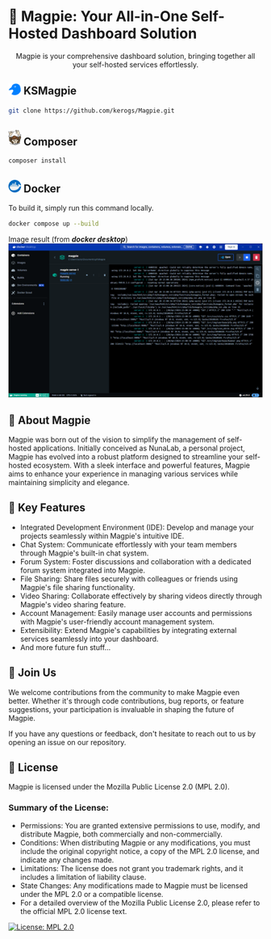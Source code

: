# 🚀 Magpie: Your All-in-One Self-Hosted Dashboard Solution

<p align="center">Magpie is your comprehensive dashboard solution, bringing together all your self-hosted services effortlessly.</p>

## <img alt="ksmagpie icon" src=".ksinf/icon/ksm.svg" width=25> KSMagpie
```bash
git clone https://github.com/kerogs/Magpie.git
```

## <img alt="composer icon" src=".ksinf/icon/composer.png" width=25> Composer
```bash
composer install
```

## <img alt="docker icon" src=".ksinf/icon/docker.png" width=25> Docker
To build it, simply run this command locally.
```bash
docker compose up --build
```

Image result (from ***docker desktop***)
![alt text](.ksinf/image/dockerDesktop.png)

## 🌟 About Magpie
Magpie was born out of the vision to simplify the management of self-hosted applications. Initially conceived as NunaLab, a personal project, Magpie has evolved into a robust platform designed to streamline your self-hosted ecosystem. With a sleek interface and powerful features, Magpie aims to enhance your experience in managing various services while maintaining simplicity and elegance.

## 🔧 Key Features
- Integrated Development Environment (IDE): Develop and manage your projects seamlessly within Magpie's intuitive IDE.
- Chat System: Communicate effortlessly with your team members through Magpie's built-in chat system.
- Forum System: Foster discussions and collaboration with a dedicated forum system integrated into Magpie.
- File Sharing: Share files securely with colleagues or friends using Magpie's file sharing functionality.
- Video Sharing: Collaborate effectively by sharing videos directly through Magpie's video sharing feature.
- Account Management: Easily manage user accounts and permissions with Magpie's user-friendly account management system.
- Extensibility: Extend Magpie's capabilities by integrating external services seamlessly into your dashboard.
- And more future fun stuff...

## 🤝 Join Us
We welcome contributions from the community to make Magpie even better. Whether it's through code contributions, bug reports, or feature suggestions, your participation is invaluable in shaping the future of Magpie.

If you have any questions or feedback, don't hesitate to reach out to us by opening an issue on our repository.

## 📜 License
Magpie is licensed under the Mozilla Public License 2.0 (MPL 2.0).

### Summary of the License:
- Permissions: You are granted extensive permissions to use, modify, and distribute Magpie, both commercially and non-commercially.
- Conditions: When distributing Magpie or any modifications, you must include the original copyright notice, a copy of the MPL 2.0 license, and indicate any changes made.
- Limitations: The license does not grant you trademark rights, and it includes a limitation of liability clause.
- State Changes: Any modifications made to Magpie must be licensed under the MPL 2.0 or a compatible license.
- For a detailed overview of the Mozilla Public License 2.0, please refer to the official MPL 2.0 license text.

[![License: MPL 2.0](https://img.shields.io/badge/License-MPL_2.0-brightgreen.svg)](https://opensource.org/licenses/MPL-2.0)